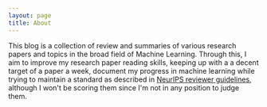 ```yaml
---
layout: page
title: About
---
```


This blog is a collection of review and summaries of various research papers and topics in the broad field of Machine Learning. Through this, I aim to improve my research paper reading skills, keeping up with a a decent target of a paper a week, document my progress in machine learning while trying to maintain a standard as described in [NeurIPS reviewer guidelines](https://nips.cc/Conferences/2019/PaperInformation/ReviewerGuidelines), although I won't be scoring them since I'm not in any position to judge them. 
